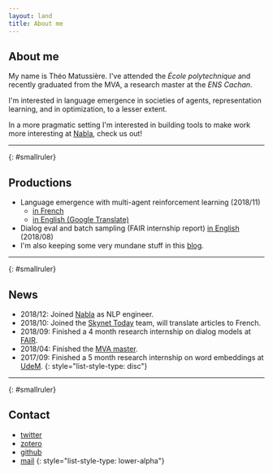 ```yaml
---
layout: land
title: About me
---
```



## About me

My name is Théo Matussière. I've attended the _École polytechnique_ and recently graduated from the MVA, a research master at the _ENS Cachan_.

I'm interested in language emergence in societies of agents, representation learning, and in optimization, to a lesser extent.

In a more pragmatic setting I'm interested in building tools to make work more interesting at [Nabla](https://nabla.com), check us out!

---
{: #smallruler}

## Productions

- Language emergence with multi-agent reinforcement learning (2018/11)
  - [in French](/files/lang-emerg/main-fr.html)
  - [in English (Google Translate)](/files/lang-emerg/main-en2_files/translate_c.html)
- Dialog eval and batch sampling (FAIR internship report) [in English](/files/dialogeval.pdf) (2018/08)
- I'm also keeping some very mundane stuff in this [blog](/blog).

---
{: #smallruler}

## News

- 2018/12: Joined [Nabla](https://nabla.com) as NLP engineer. 
- 2018/10: Joined the [Skynet Today](https://www.skynettoday.com/) team, will translate articles to French.
- 2018/09: Finished a 4 month research internship on dialog models at [FAIR](https://research.fb.com/category/facebook-ai-research/). 
- 2018/04: Finished the [MVA master](http://math.ens-paris-saclay.fr/version-francaise/formations/master-mva/). 
- 2017/09: Finished a 5 month research internship on word embeddings at [UdeM](https://www.umontreal.ca/).
{: style="list-style-type: disc"}


---
{: #smallruler}

## Contact
- [twitter](https://twitter.com/theo_matussiere)
- [zotero](https://www.zotero.org/theo-m)
- [github](https://github.com/theo-m)
- [mail](mailto:tmatussiere+blog@gmail.com)
{: style="list-style-type: lower-alpha"}
